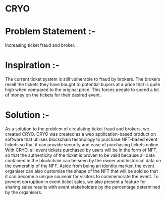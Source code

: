 # CRYO





# Problem Statement :-

  Increasing ticket fraud and broker.



# Inspiration :- 
  The current ticket system is still vulnerable to fraud by brokers. The brokers resell the tickets they have bought to potential buyers at a price that is quite high     when compared to the original price. This forces people to spend a lot of money on the tickets for their desired event.



# Solution :- 
  As a solution to the problem of circulating ticket fraud and brokers, we created CRYO. CRYO was created as a web application-based product on software that utilises     blockchain technology to purchase NFT-based event tickets so that it can provide security and ease of purchasing tickets online. With CRYO, all event tickets purchased   by users will be in the form of NFT, so that the authenticity of the ticket is proven to be valid because all data contained in the blockchain can be seen by the owner   and historical data on the ownership of the NFT. Aside from being an identity marker, the event organiser can also customise the shape of the NFT that will be sold so   that it can become a unique souvenir for visitors to commemorate the event. To prevent corruption in event ticket sales, we also present a feature for sharing sales     results with event stakeholders by the percentage determined by the organisers.
